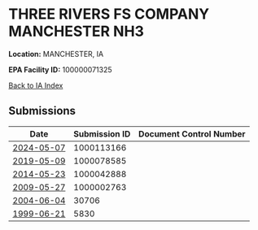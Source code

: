 # THREE RIVERS FS COMPANY MANCHESTER NH3

**Location:** MANCHESTER, IA

**EPA Facility ID:** 100000071325

[Back to IA Index](../../index.md)

## Submissions

| Date | Submission ID | Document Control Number |
|------|--------------|-------------------------|
| [2024-05-07](submissions/1000113166.md) | 1000113166 |  |
| [2019-05-09](submissions/1000078585.md) | 1000078585 |  |
| [2014-05-23](submissions/1000042888.md) | 1000042888 |  |
| [2009-05-27](submissions/1000002763.md) | 1000002763 |  |
| [2004-06-04](submissions/30706.md) | 30706 |  |
| [1999-06-21](submissions/5830.md) | 5830 |  |
